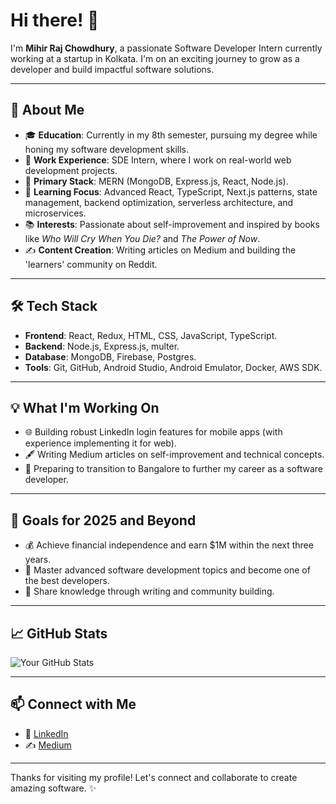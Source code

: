 # Hi there! 👋

I'm **Mihir Raj Chowdhury**, a passionate Software Developer Intern currently working at a startup in Kolkata. I'm on an exciting journey to grow as a developer and build impactful software solutions.

---

## 🚀 About Me

- 🎓 **Education**: Currently in my 8th semester, pursuing my degree while honing my software development skills.
- 💼 **Work Experience**: SDE Intern, where I work on real-world web development projects.
- 🌟 **Primary Stack**: MERN (MongoDB, Express.js, React, Node.js).
- 🌱 **Learning Focus**: Advanced React, TypeScript, Next.js patterns, state management, backend optimization, serverless architecture, and microservices.
- 📚 **Interests**: Passionate about self-improvement and inspired by books like *Who Will Cry When You Die?* and *The Power of Now*.
- ✍️ **Content Creation**: Writing articles on Medium and building the 'learners' community on Reddit.

---

## 🛠️ Tech Stack

- **Frontend**: React, Redux, HTML, CSS, JavaScript, TypeScript.
- **Backend**: Node.js, Express.js, multer.
- **Database**: MongoDB, Firebase, Postgres. 
- **Tools**: Git, GitHub, Android Studio, Android Emulator, Docker, AWS SDK.

---

## 💡 What I'm Working On

- 🌐 Building robust LinkedIn login features for mobile apps (with experience implementing it for web).
- 🖋️ Writing Medium articles on self-improvement and technical concepts.
- 🎯 Preparing to transition to Bangalore to further my career as a software developer.

---

## 🎯 Goals for 2025 and Beyond

- 💰 Achieve financial independence and earn $1M within the next three years.
- 🧠 Master advanced software development topics and become one of the best developers.
- 📝 Share knowledge through writing and community building.

---

## 📈 GitHub Stats

![Your GitHub Stats](https://github-readme-stats.vercel.app/api?username=YourUsername&show_icons=true&theme=radical)

---

## 📫 Connect with Me

- 💼 [LinkedIn](https://www.linkedin.com/in/mihir-raj-chowdhury-02b339245/)
- ✍️ [Medium](https://medium.com/@rajmihir945)

---

Thanks for visiting my profile! Let's connect and collaborate to create amazing software. ✨


